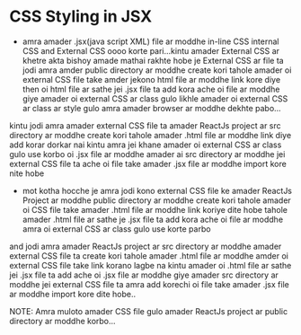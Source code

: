 # CSS Styling in JSX

 * amra amader .jsx(java script XML) file ar moddhe in-line CSS internal CSS and External CSS oooo korte pari...kintu amader External CSS ar khetre akta bishoy amade mathai rakhte hobe je External CSS ar file ta jodi amra amder public directory ar moddhe create kori tahole amader oi external CSS file take  amder jekono html file ar moddhe link kore diye then oi html file ar sathe jei .jsx file ta add kora ache oi file ar moddhe giye amader oi external CSS ar class gulo likhle amader oi external CSS ar class ar style gulo amra amader browser ar moddhe dekhte pabo...

 kintu jodi amra amader external CSS file ta amader ReactJs project ar src directory ar moddhe create kori tahole amader .html file ar moddhe link diye add korar dorkar nai kintu amra jei khane amader oi external CSS ar class gulo use korbo oi .jsx file ar moddhe amader ai src directory ar moddhe jei external CSS file ta ache oi file take amader .jsx file ar moddhe import kore nite hobe 


 * mot kotha hocche je amra jodi kono external CSS file ke amader ReactJs Project ar moddhe public directory ar moddhe create kori tahole amader oi CSS file take amader .html file ar moddhe link koriye dite hobe tahole amader .html file ar sathe je .jsx file ta add kora ache oi file ar  moddhe amra oi external CSS ar class gulo use korte parbo

 and jodi amra amader ReactJs project ar src directory ar moddhe amader external CSS file ta create kori tahole  amader .html file ar moddhe amder oi external CSS file take link korano lagbe na kintu amader oi .html file ar sathe jei .jsx file ta add ache oi .jsx file ar moddhe giye amader src directory ar moddhe jei external CSS file ta amra add korechi oi file take amader .jsx file ar moddhe import kore dite hobe..


 NOTE:  Amra muloto amader CSS file gulo amader ReactJs project ar public directory ar moddhe korbo...







